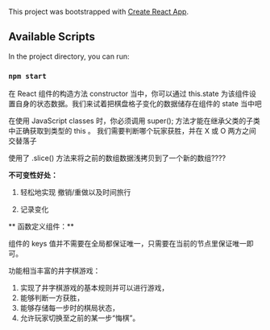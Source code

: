 This project was bootstrapped with [Create React App](https://github.com/facebook/create-react-app).

## Available Scripts

In the project directory, you can run:

### `npm start`

在 React 组件的构造方法 constructor 当中，你可以通过 this.state 为该组件设置自身的状态数据。我们来试着把棋盘格子变化的数据储存在组件的 state 当中吧

在使用 JavaScript classes 时，你必须调用 super(); 方法才能在继承父类的子类中正确获取到类型的 this 。
我们需要判断哪个玩家获胜，并在 X 或 O 两方之间交替落子

使用了 .slice() 方法来将之前的数组数据浅拷贝到了一个新的数组????

**不可变性好处：**

1. 轻松地实现 撤销/重做以及时间旅行

2. 记录变化

** 函数定义组件：**

组件的 keys 值并不需要在全局都保证唯一，只需要在当前的节点里保证唯一即可。

功能相当丰富的井字棋游戏：

1. 实现了井字棋游戏的基本规则并可以进行游戏，
2. 能够判断一方获胜，
3. 能够存储每一步时的棋局状态，
4. 允许玩家切换至之前的某一步“悔棋”。
